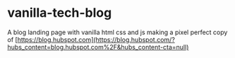 # vanilla-tech-blog
A blog landing page with vanilla html css and js making a pixel perfect copy of [https://blog.hubspot.com](https://blog.hubspot.com/?hubs_content=blog.hubspot.com%2F&hubs_content-cta=null)
